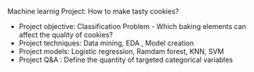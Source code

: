 Machine learnig Project: How to make tasty cookies? 
- Project objective: Classification Problem - Which baking elements can affect the quality of cookies?  
- Project techniques: Data mining, EDA , Model creation 
- Project models: Logistic regression, Ramdam forest, KNN, SVM
- Project Q&A : Define the quantity of targeted categorical variables 

